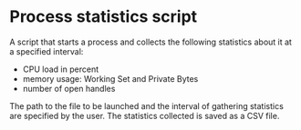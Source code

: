 # Process statistics script
A script that starts a process and collects the following statistics about it at a specified interval:

- CPU load in percent
- memory usage: Working Set and Private Bytes
- number of open handles

The path to the file to be launched and the interval of gathering statistics are specified by the user. The statistics collected is saved as a CSV file. 
